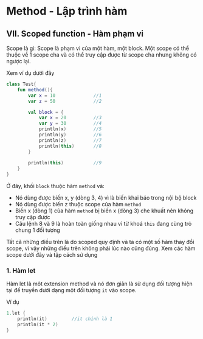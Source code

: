 # Method - Lập trình hàm

## VII. Scoped function - Hàm phạm vi

Scope là gì: Scope là phạm vi của một hàm, một block. Một scope có thể thuộc về 1 scope cha và có thể truy cập được từ scope cha nhưng không có ngược lại.

Xem ví dụ dưới đây


```kotlin
class Test{
    fun method(){
        var x = 10              //1
        var z = 50              //2

        val block = {
            var x = 20          //3
            var y = 30          //4
            println(x)          //5
            println(y)          //6
            println(z)          //7
            println(this)       //8
        }
        
        println(this)           //9
    }
}
```

Ở đây, khối `block` thuộc hàm `method` và:

- Nó dùng được biến x, y (dòng 3, 4) vì là biến khai báo trong nội bộ block
- Nó dùng được biến z thuộc scope của hàm `method`
- Biến x (dòng 1) của hàm `method` bị biến x (dòng 3) che khuất nên không truy cập được
- Câu lệnh 8 và 9 là hoàn toàn giống nhau vì từ khoá `this` đang cùng trỏ chung 1 đối tượng

Tất cả những điều trên là do scoped quy định và ta có một số hàm thay đổi scope, vì vậy những điều trên không phải lúc nào cũng đúng. Xem các hàm scope dưới đây và tập cách sử dụng

### 1. Hàm let

Hàm let là môt extension method và nó đơn giản là sử dụng đối tượng hiện tại để truyền dưới dạng một đối tượng `it` vào scope.

Ví dụ

```kotlin
1.let {
    println(it)         //it chính là 1
    println(it * 2)
}
```

